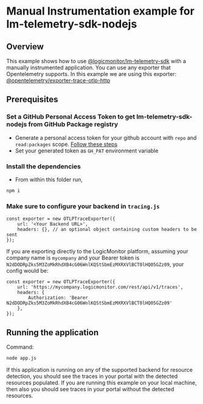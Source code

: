 # Manual Instrumentation example for lm-telemetry-sdk-nodejs

## Overview
This example shows how to use [@logicmonitor/lm-telemetry-sdk](https://github.com/logicmonitor/lm-telemetry-sdk-nodejs) with a manually instrumented application. You can use any exporter that Opentelemetry supports. In this example we are using this exporter: [@opentelemetry/exporter-trace-otlp-http](https://www.npmjs.com/package/@opentelemetry/exporter-trace-otlp-http)
## Prerequisites

### Set a GitHub Personal Access Token to get lm-telemetry-sdk-nodejs from GitHub Package registry
- Generate a personal access token for your github account with `repo` and `read:packages` scope. [Follow these steps](https://docs.github.com/en/authentication/keeping-your-account-and-data-secure/creating-a-personal-access-token)
- Set your generated token as `GH_PAT` environment variable

### Install the dependencies
- From within this folder run, 
```bash
npm i
```
### Make sure to configure your backend in `tracing.js`

```node
const exporter = new OTLPTraceExporter({
	url: '<Your Backend URL>',
	headers: {}, // an optional object containing custom headers to be sent
});
```

If you are exporting directly to the LogicMonitor platform, assuming your company name is `mycompany` and your Bearer token is `N2dDODRpZks5M3ZoMkRhdXB4cG06WnlKQStSbmEzMXRXVlBCT0lHQ05GZz09`, your config would be:

```node
const exporter = new OTLPTraceExporter({
	url: 'https://mycompany.logicmonitor.com/rest/api/v1/traces',
	headers: {
	    Authorization: 'Bearer N2dDODRpZks5M3ZoMkRhdXB4cG06WnlKQStSbmEzMXRXVlBCT0lHQ05GZz09'
	},
});
```

## Running the application

Command:
```bash
node app.js
```



If this application is running on any of the supported backend for resource detection, you should see the traces in your portal with the detected resources populated.
If you are running this example on your local machine, then also you should see traces in your portal without the detected resources.

